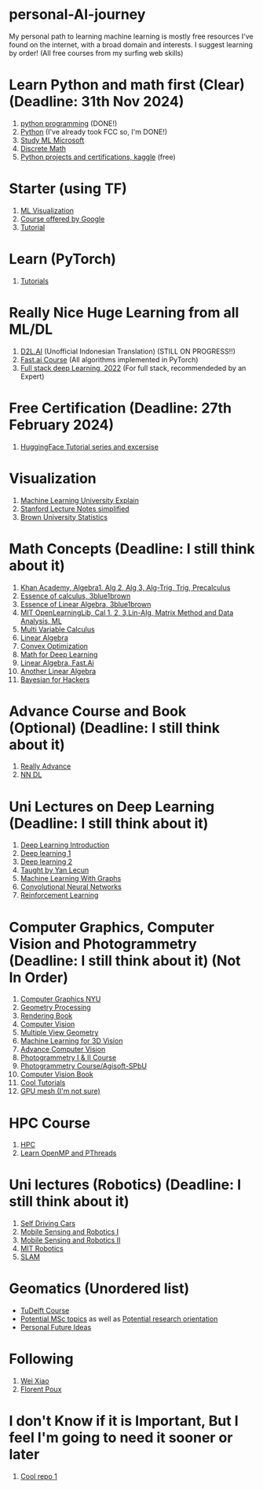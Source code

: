 # personal-AI-journey 
My personal path to learning machine learning is mostly free resources I've found on the internet, with a broad domain and interests. I suggest learning by order! (All free courses from my surfing web skills)

# Learn Python and math first (Clear) (Deadline: 31th Nov 2024) 
1. [python programming](https://freecodecamp.com) (DONE!)
2. [Python](https://www.py4e.com/)  (I've already took FCC so, I'm DONE!)
3. [Study ML Microsoft](https://techcommunity.microsoft.com/t5/ai-machine-learning-blog/the-ai-study-guide-azure-machine-learning-edition/ba-p/4063656?wt.mcid=studentamb335325)
4. [Discrete Math](https://ggc-discrete-math.github.io/index.html#_course_objectives) 
5. [Python projects and certifications, kaggle](https://www.kaggle.com/learn) (free)

# Starter (using TF) 
1. [ML Visualization](https://mlu-explain.github.io/)
2. [Course offered by Google](https://developers.google.com/machine-learning/crash-course)
3. [Tutorial](https://www.tensorflow.org/tutorials)

# Learn (PyTorch) 
1. [Tutorials](https://pytorch.org/tutorials/ )

# Really Nice Huge Learning from all ML/DL 
1. [D2L.AI](https://github.com/marshallexperiment/d2l-id) (Unofficial Indonesian Translation) (STILL ON PROGRESS!!)
2. [Fast.ai Course](https://course.fast.ai/) (All algorithms implemented in PyTorch)
3. [Full stack deep Learning, 2022](https://fullstackdeeplearning.com/course/2022/) (For full stack, recommendeded by an Expert)

# Free Certification (Deadline: 27th February 2024)
1. [HuggingFace Tutorial series and excersise](https://huggingface.co/learn/audio-course/chapter0/introduction)

# Visualization
1. [Machine Learning University Explain](https://mlu-explain.github.io/)
2. [Stanford Lecture Notes simplified](https://stanford.edu/~shervine/teaching/cs-229/)
3. [Brown University Statistics](https://seeing-theory.brown.edu/#firstPage)

# Math Concepts (Deadline: I still think about it)

1. [Khan Academy, Algebra1, Alg 2, Alg 3, Alg-Trig, Trig, Precalculus](khanacademy.org)
2. [Essence of calculus, 3blue1brown](https://www.youtube.com/playlist?list=PLZHQObOWTQDMsr9K-rj53DwVRMYO3t5Yr)
1. [Essence of Linear Algebra, 3blue1brown](https://www.youtube.com/watch?v=fNk_zzaMoSs&list=PLZHQObOWTQDPD3MizzM2xVFitgF8hE_ab)
1. [MIT OpenLearningLib, Cal 1, 2, 3,Lin-Alg, Matrix Method and Data Analysis, ML](https://ocw.mit.edu/collections/mit-open-learning-library/)
1. [Multi Variable Calculus](https://ocw.mit.edu/courses/18-02sc-multivariable-calculus-fall-2010/)
1. [Linear Algebra](https://www.cs.utexas.edu/~flame/laff/alaff/ALAFF.html)
1. [Convex Optimization](https://stanford.edu/class/ee364a/)
1. [Math for Deep Learning](https://uni-tuebingen.de/fakultaeten/mathematisch-naturwissenschaftliche-fakultaet/fachbereiche/informatik/lehrstuehle/autonomous-vision/lectures/math-for-deep-learning/)
1. [Linear Algebra, Fast.Ai](https://github.com/fastai/numerical-linear-algebra/blob/master/README.md)
1. [Another Linear Algebra](https://pabloinsente.github.io/intro-linear-algebra)
1. [Bayesian for Hackers](https://github.com/CamDavidsonPilon/Probabilistic-Programming-and-Bayesian-Methods-for-Hackers/tree/master)

# Advance Course and Book (Optional) (Deadline: I still think about it)
1. [Really Advance](https://www.deeplearningbook.org/)
2. [NN DL](http://neuralnetworksanddeeplearning.com/index.html)

# Uni Lectures on Deep Learning (Deadline: I still think about it)
1. [Deep Learning Introduction](http://introtodeeplearning.com/2022/index.html) 
2. [Deep learning 1](https://uvadlc.github.io/)
3. [Deep learning 2](https://uvadl2c.github.io/)
4. [Taught by Yan Lecun](https://cds.nyu.edu/deep-learning/)
5. [Machine Learning With Graphs](https://web.stanford.edu/class/cs224w/)
6. [Convolutional Neural Networks](http://cs231n.stanford.edu/)
7. [Reinforcement Learning](https://sites.google.com/view/berkeley-cs294-158-sp20/home)

# Computer Graphics, Computer Vision and Photogrammetry  (Deadline: I still think about it) (Not In Order)
1. [Computer Graphics NYU](https://cims.nyu.edu/gcl/teaching.html)
2. [Geometry Processing](https://github.com/teseoch/Geometric-Modeling-Fall2021)
3. [Rendering Book](https://www.pbr-book.org/)
4. [Computer Vision](http://16385.courses.cs.cmu.edu/spring2022/lectures)
5. [Multiple View Geometry](https://geometric3d.github.io/)
6. [Machine Learning for 3D Vision](https://learning3d.github.io/)
7.  [Advance Computer Vision](https://uni-tuebingen.de/fakultaeten/mathematisch-naturwissenschaftliche-fakultaet/fachbereiche/informatik/lehrstuehle/autonomous-vision/lectures/computer-vision/)
8. [Photogrammetry I & II Course](https://www.ipb.uni-bonn.de/photo12-2021/)
9. [Photogrammetry Course/Agisoft-SPbU](https://github.com/PhotogrammetryCourse/)
10. [Computer Vision Book](https://szeliski.org/Book/)
11. [Cool Tutorials](https://chahatdeep.github.io/tutorials.html#tutorials)
12.  [GPU mesh (I'm not sure)](https://ingowald.blog/pinned-pages/)


# HPC Course
1. [HPC](https://enccs.se/lessons/)
2. [Learn OpenMP and PThreads](https://hpc.llnl.gov/documentation/tutorials)

# Uni lectures (Robotics) (Deadline: I still think about it)
1. [Self Driving Cars](https://uni-tuebingen.de/fakultaeten/mathematisch-naturwissenschaftliche-fakultaet/fachbereiche/informatik/lehrstuehle/autonomous-vision/lectures/self-driving-cars/)
2. [Mobile Sensing and Robotics I](https://www.ipb.uni-bonn.de/msr1-2021/ )
3. [Mobile Sensing and Robotics II](https://www.ipb.uni-bonn.de/msr2-2021/)
4. [MIT Robotics](https://vnav.mit.edu/)
5. [SLAM](https://github.com/gaoxiang12/slambook-en)

# Geomatics (Unordered list)
- [TuDelft Course](https://3d.bk.tudelft.nl/education/#courses)
- [Potential MSc topics](https://3d.bk.tudelft.nl/education/msctopics/) as well as [Potential research orientation](https://3d.bk.tudelft.nl/education/researchtopics/)
- [Personal Future Ideas](https://github.com/stars/marshallexperiment/lists/for-il)

# Following
1. [Wei Xiao](https://3d.bk.tudelft.nl/weixiao/)
2. [Florent Poux](https://learngeodata.eu/)
# I don't Know if it is Important, But I feel I'm going to need it sooner or later
1. [Cool repo 1](https://github.com/QiujieDong/Mesh_Segmentation?tab=readme-ov-file#paper-resources)


